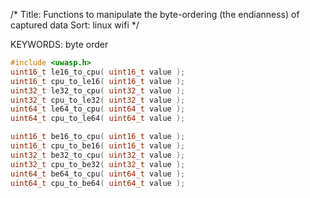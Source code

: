 /*
 Title: Functions to manipulate the byte-ordering (the endianness) of captured data
 Sort: linux wifi
 */

KEYWORDS: byte order

```c
#include <uwasp.h>
uint16_t le16_to_cpu( uint16_t value );
uint16_t cpu_to_le16( uint16_t value );
uint32_t le32_to_cpu( uint32_t value );
uint32_t cpu_to_le32( uint32_t value );
uint64_t le64_to_cpu( uint64_t value );
uint64_t cpu_to_le64( uint64_t value );

uint16_t be16_to_cpu( uint16_t value );
uint16_t cpu_to_be16( uint16_t value );
uint32_t be32_to_cpu( uint32_t value );
uint32_t cpu_to_be32( uint32_t value );
uint64_t be64_to_cpu( uint64_t value );
uint64_t cpu_to_be64( uint64_t value );
```